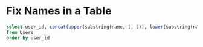 # Fix Names in a Table

```sql
select user_id, concat(upper(substring(name, 1, 1)), lower(substring(name, 2))) as 'name'
from Users
order by user_id
```
